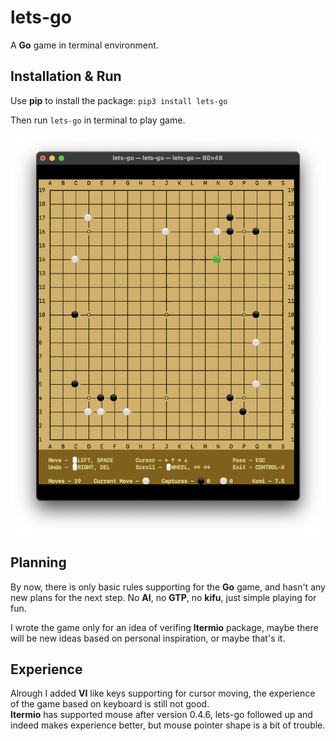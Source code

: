 # lets-go
A **Go** game in terminal environment.

## Installation & Run
Use **pip** to install the package:
`pip3 install lets-go`

Then run `lets-go` in terminal to play game.

![A screenshot of lets-go](https://github.com/brookssu/lets-go/blob/main/gameshot.png)

## Planning
By now, there is only basic rules supporting for the **Go** game, and hasn't any new plans for the next step. No **AI**, no **GTP**, no **kifu**, just simple playing for fun.

I wrote the game only for an idea of verifing **ltermio** package, maybe there will be new ideas based on personal inspiration, or maybe that's it.

## Experience
Alrough I added **VI** like keys supporting for cursor moving, the experience of the game based on keyboard is still not good.  
**ltermio** has supported mouse after version 0.4.6, lets-go followed up and indeed makes experience better, but mouse pointer shape is a bit of trouble.
